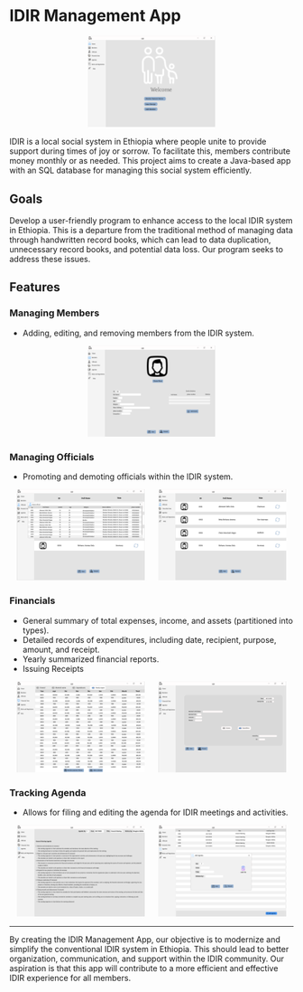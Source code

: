 # IDIR Management App

<p align="center">
<img src="./screen-shoot/home.png" alt="Managing Members Image 1" width="45%" style="margin: 0 2%;">
</p>

IDIR is a local social system in Ethiopia where people unite to provide support during times of joy or sorrow. To facilitate this, members contribute money monthly or as needed. This project aims to create a Java-based app with an SQL database for managing this social system efficiently.

## Goals

Develop a user-friendly program to enhance access to the local IDIR system in Ethiopia. This is a departure from the traditional method of managing data through handwritten record books, which can lead to data duplication, unnecessary record books, and potential data loss. Our program seeks to address these issues.

## Features

### Managing Members
- Adding, editing, and removing members from the IDIR system.

<p align="center">
<img src="./screen-shoot/member.png" alt="Managing Members Image 1" width="45%" style="margin: 0 2%;">
</p>


### Managing Officials
- Promoting and demoting officials within the IDIR system.

<p align="center">
<img src="./screen-shoot/officialAdd.png" alt="Managing Officials Image 1" width="45%" style="margin: 0 2%;">
<img src="./screen-shoot/official.png" alt="Managing Officials Image 2" width="45%" style="margin: 0 2%;">
</p>


### Financials
- General summary of total expenses, income, and assets (partitioned into types).
- Detailed records of expenditures, including date, recipient, purpose, amount, and receipt.
- Yearly summarized financial reports.
- Issuing Receipts

<p align="center">
<img src="./screen-shoot/report.png" alt="Financials Image 1" width="45%" style="margin: 0 2%;">
<img src="./screen-shoot/reciept.png" alt="Financials Image 2" width="45%" style="margin: 0 2%;">
</p>

### Tracking Agenda
- Allows for filing and editing the agenda for IDIR meetings and activities.

<p align="center">
<img src="./screen-shoot/agendaDetail.png" alt="Tracking Agenda Image 2" width="45%" style="margin: 0 2%;">
<img src="./screen-shoot/agenda.png" alt="Tracking Agenda Image 1" width="45%" style="margin: 0 2%;">
</p>


---

By creating the IDIR Management App, our objective is to modernize and simplify the conventional IDIR system in Ethiopia. This should lead to better organization, communication, and support within the IDIR community. Our aspiration is that this app will contribute to a more efficient and effective IDIR experience for all members.

